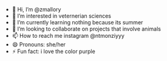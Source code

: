 - 👋 Hi, I’m @zmallory
- 👀 I’m interested in veternerian sciences 
- 🌱 I’m currently learning nothing because its summer
- 💞️ I’m looking to collaborate on projects that involve animals
- 📫 How to reach me instagram @ntmonziyyy
- 😄 Pronouns: she/her
- ⚡ Fun fact: i love the color purple

<!---
zmallory/zmallory is a ✨ special ✨ repository because its `README.md` (this file) appears on your GitHub profile.
You can click the Preview link to take a look at your changes.
--->
